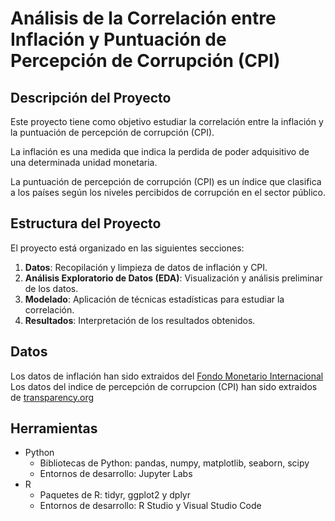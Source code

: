 # Análisis de la Correlación entre Inflación y Puntuación de Percepción de Corrupción (CPI)

## Descripción del Proyecto

Este proyecto tiene como objetivo estudiar la correlación entre la inflación y la puntuación de percepción de corrupción (CPI).

La inflación es una medida que indica la perdida de poder adquisitivo de una determinada unidad monetaria. 

La puntuación de percepción de corrupción (CPI) es un índice que clasifica a los países según los niveles percibidos de corrupción en el sector público.

## Estructura del Proyecto

El proyecto está organizado en las siguientes secciones:

1. **Datos**: Recopilación y limpieza de datos de inflación y CPI.
2. **Análisis Exploratorio de Datos (EDA)**: Visualización y análisis preliminar de los datos.
3. **Modelado**: Aplicación de técnicas estadísticas para estudiar la correlación.
4. **Resultados**: Interpretación de los resultados obtenidos.

## Datos
Los datos de inflación han sido extraidos del [Fondo Monetario Internacional](https://www.imf.org/external/datamapper/NGDP_RPCH@WEO/OEMDC/ADVEC/WEOWORLD "Fondo Monetario Internacional")   
Los datos del indice de percepción de corrupcion (CPI) han sido extraidos de [transparency.org](https://www.transparency.org/en/ "transparency.org")   

## Herramientas
- Python
  - Bibliotecas de Python: pandas, numpy, matplotlib, seaborn, scipy
  - Entornos de desarrollo: Jupyter Labs
- R
  - Paquetes de R: tidyr, ggplot2 y dplyr
  - Entornos de desarrollo: R Studio y Visual Studio Code

